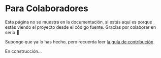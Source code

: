 # Para Colaboradores

<tldr>
Esta página no se muestra en la documentación, si estás aquí es porque estás viendo el proyecto desde el código fuente.
Gracias por colaborar en serio 🤗
</tldr>

<warning>

Supongo que ya lo has hecho, pero recuerda leer [la guía de contribución](https://github.com/TeenBiscuits/Pro2324/blob/main/CONTRIBUTING.md).

</warning>

<tip>

En construcción...

</tip>